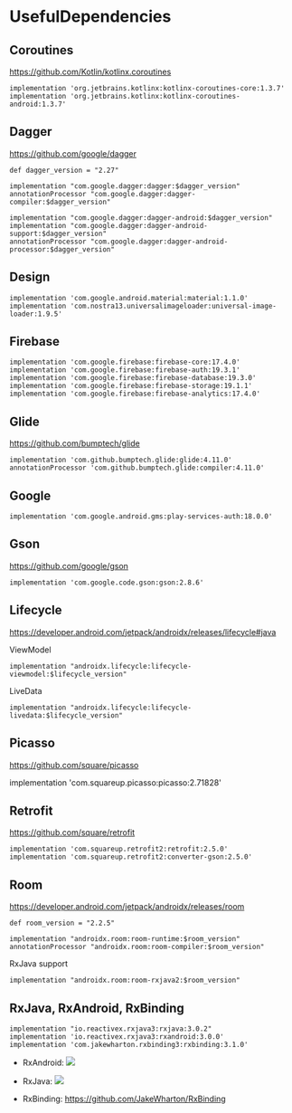 # UsefulDependencies

## Coroutines
https://github.com/Kotlin/kotlinx.coroutines

    implementation 'org.jetbrains.kotlinx:kotlinx-coroutines-core:1.3.7'
    implementation 'org.jetbrains.kotlinx:kotlinx-coroutines-android:1.3.7'
    
## Dagger
https://github.com/google/dagger

    def dagger_version = "2.27"
    
    implementation "com.google.dagger:dagger:$dagger_version"
    annotationProcessor "com.google.dagger:dagger-compiler:$dagger_version"
    
    implementation "com.google.dagger:dagger-android:$dagger_version"
    implementation "com.google.dagger:dagger-android-support:$dagger_version"
    annotationProcessor "com.google.dagger:dagger-android-processor:$dagger_version"

    

## Design

    implementation 'com.google.android.material:material:1.1.0'
    implementation 'com.nostra13.universalimageloader:universal-image-loader:1.9.5'
    
## Firebase

    implementation 'com.google.firebase:firebase-core:17.4.0'
    implementation 'com.google.firebase:firebase-auth:19.3.1'
    implementation 'com.google.firebase:firebase-database:19.3.0'
    implementation 'com.google.firebase:firebase-storage:19.1.1'
    implementation 'com.google.firebase:firebase-analytics:17.4.0'
    
## Glide
https://github.com/bumptech/glide

    implementation 'com.github.bumptech.glide:glide:4.11.0'
    annotationProcessor 'com.github.bumptech.glide:compiler:4.11.0'
    
## Google

    implementation 'com.google.android.gms:play-services-auth:18.0.0'
    
## Gson
https://github.com/google/gson

    implementation 'com.google.code.gson:gson:2.8.6'
    
## Lifecycle
https://developer.android.com/jetpack/androidx/releases/lifecycle#java

ViewModel

    implementation "androidx.lifecycle:lifecycle-viewmodel:$lifecycle_version"
LiveData

    implementation "androidx.lifecycle:lifecycle-livedata:$lifecycle_version"
    
## Picasso
https://github.com/square/picasso

implementation 'com.squareup.picasso:picasso:2.71828'

## Retrofit 
https://github.com/square/retrofit

    implementation 'com.squareup.retrofit2:retrofit:2.5.0'
    implementation 'com.squareup.retrofit2:converter-gson:2.5.0'
    
## Room
https://developer.android.com/jetpack/androidx/releases/room
    
    def room_version = "2.2.5"

    implementation "androidx.room:room-runtime:$room_version"   
    annotationProcessor "androidx.room:room-compiler:$room_version"
RxJava support
    
    implementation "androidx.room:room-rxjava2:$room_version"

## RxJava, RxAndroid, RxBinding 

    implementation "io.reactivex.rxjava3:rxjava:3.0.2"
    implementation 'io.reactivex.rxjava3:rxandroid:3.0.0'
    implementation 'com.jakewharton.rxbinding3:rxbinding:3.1.0'
    
* RxAndroid: <a href='http://search.maven.org/#search%7Cga%7C1%7Cg%3A%22io.reactivex.rxjava3%22%20a%3A%22rxandroid%22'><img src='http://img.shields.io/maven-central/v/io.reactivex.rxjava3/rxandroid.svg'></a>
* RxJava: <a href='http://search.maven.org/#search%7Cga%7C1%7Cg%3A%22io.reactivex.rxjava3%22%20a%3A%22rxjava%22'><img src='http://img.shields.io/maven-central/v/io.reactivex.rxjava3/rxjava.svg'></a>

* RxBinding: https://github.com/JakeWharton/RxBinding
    



    
